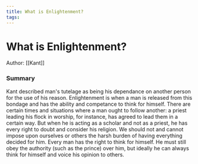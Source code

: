 ```yaml
---
title: What is Enlightenment?
tags: 
---
```


# What is Enlightenment?
Author: [[Kant]]

### Summary
Kant described man's tutelage as being his dependance on another person for the use of his reason.  Enlightenment is when a man is released from this bondage and has the ability and competance to think for himself. There are certain times and situations where a man ought to follow another: a priest leading his flock in worship, for instance, has agreed to lead them in a certain way. But when he is acting as a scholar and not as a priest, he has every right to doubt and consider his religion. We should not and cannot impose upon ourselves or others the harsh burden of having everything decided for him. Every man has the right to think for himself. He must still obey the authority (such as the prince) over him, but ideally he can always think for himself and voice his opinion to others.
